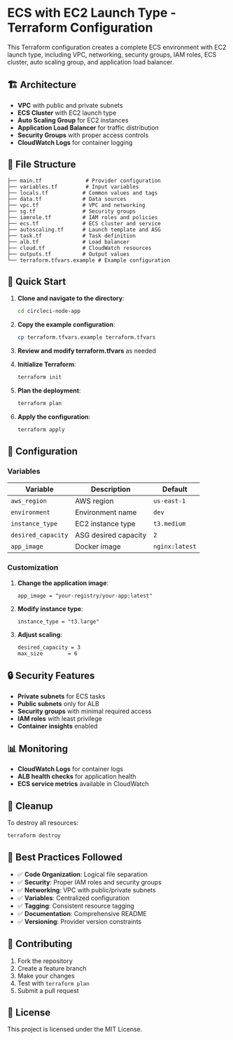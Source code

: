 # ECS with EC2 Launch Type - Terraform Configuration

This Terraform configuration creates a complete ECS environment with EC2 launch type, including VPC, networking, security groups, IAM roles, ECS cluster, auto scaling group, and application load balancer.

## 🏗️ Architecture

- **VPC** with public and private subnets
- **ECS Cluster** with EC2 launch type
- **Auto Scaling Group** for EC2 instances
- **Application Load Balancer** for traffic distribution
- **Security Groups** with proper access controls
- **CloudWatch Logs** for container logging

## 📁 File Structure

```
├── main.tf              # Provider configuration
├── variables.tf         # Input variables
├── locals.tf           # Common values and tags
├── data.tf             # Data sources
├── vpc.tf              # VPC and networking
├── sg.tf               # Security groups
├── iamrole.tf          # IAM roles and policies
├── ecs.tf              # ECS cluster and service
├── autoscaling.tf      # Launch template and ASG
├── task.tf             # Task definition
├── alb.tf              # Load balancer
├── cloud.tf            # CloudWatch resources
├── outputs.tf          # Output values
└── terraform.tfvars.example # Example configuration
```

## 🚀 Quick Start

1. **Clone and navigate to the directory**:
   ```bash
   cd circleci-node-app
   ```

2. **Copy the example configuration**:
   ```bash
   cp terraform.tfvars.example terraform.tfvars
   ```

3. **Review and modify terraform.tfvars** as needed

4. **Initialize Terraform**:
   ```bash
   terraform init
   ```

5. **Plan the deployment**:
   ```bash
   terraform plan
   ```

6. **Apply the configuration**:
   ```bash
   terraform apply
   ```

## 🔧 Configuration

### Variables

| Variable | Description | Default |
|----------|-------------|---------|
| `aws_region` | AWS region | `us-east-1` |
| `environment` | Environment name | `dev` |
| `instance_type` | EC2 instance type | `t3.medium` |
| `desired_capacity` | ASG desired capacity | `2` |
| `app_image` | Docker image | `nginx:latest` |

### Customization

1. **Change the application image**:
   ```hcl
   app_image = "your-registry/your-app:latest"
   ```

2. **Modify instance type**:
   ```hcl
   instance_type = "t3.large"
   ```

3. **Adjust scaling**:
   ```hcl
   desired_capacity = 3
   max_size        = 6
   ```

## 🔒 Security Features

- **Private subnets** for ECS tasks
- **Public subnets** only for ALB
- **Security groups** with minimal required access
- **IAM roles** with least privilege
- **Container insights** enabled

## 📊 Monitoring

- **CloudWatch Logs** for container logs
- **ALB health checks** for application health
- **ECS service metrics** available in CloudWatch

## 🧹 Cleanup

To destroy all resources:
```bash
terraform destroy
```

## 📝 Best Practices Followed

- ✅ **Code Organization**: Logical file separation
- ✅ **Security**: Proper IAM roles and security groups
- ✅ **Networking**: VPC with public/private subnets
- ✅ **Variables**: Centralized configuration
- ✅ **Tagging**: Consistent resource tagging
- ✅ **Documentation**: Comprehensive README
- ✅ **Versioning**: Provider version constraints

## 🤝 Contributing

1. Fork the repository
2. Create a feature branch
3. Make your changes
4. Test with `terraform plan`
5. Submit a pull request

## 📄 License

This project is licensed under the MIT License.